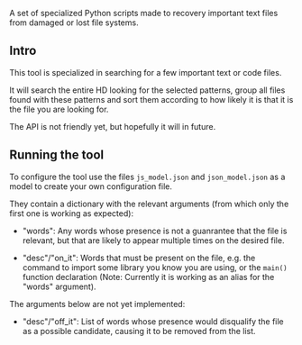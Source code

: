 A set of specialized Python scripts made to recovery important text files from damaged or lost file systems.

## Intro

This tool is specialized in searching for a few important text or code files.

It will search the entire HD looking for the selected patterns,
group all files found with these patterns and sort them according to how likely
it is that it is the file you are looking for.

The API is not friendly yet, but hopefully it will in future.

## Running the tool

To configure the tool use the files `js_model.json` and `json_model.json`
as a model to create your own configuration file.

They contain a dictionary with the relevant arguments
(from which only the first one is working as expected):

- "words": Any words whose presence is not a guanrantee that the file is relevant, but that are likely to appear multiple times on the desired file.

- "desc"/"on_it": Words that must be present on the file, e.g. the command to import some library you know you are using, or the `main()` function declaration (Note: Currently it is working as an alias for the "words" argument).

The arguments below are not yet implemented:

- "desc"/"off_it": List of words whose presence would disqualify the file as a possible candidate, causing it to be removed from the list.
